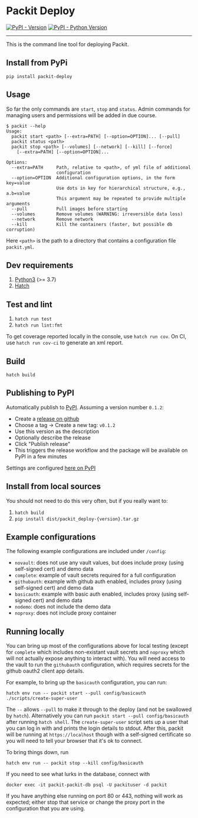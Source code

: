 # Packit Deploy

[![PyPI - Version](https://img.shields.io/pypi/v/packit-deploy.svg)](https://pypi.org/project/packit-deploy)
[![PyPI - Python Version](https://img.shields.io/pypi/pyversions/packit-deploy.svg)](https://pypi.org/project/packit-deploy)

-----

This is the command line tool for deploying Packit.

## Install from PyPi

```console
pip install packit-deploy
```

## Usage

So far the only commands are `start`, `stop` and `status`. Admin commands for managing users 
and permissions will be added in due course.

```
$ packit --help
Usage:
  packit start <path> [--extra=PATH] [--option=OPTION]... [--pull]
  packit status <path>
  packit stop <path> [--volumes] [--network] [--kill] [--force]
    [--extra=PATH] [--option=OPTION]...

Options:
  --extra=PATH     Path, relative to <path>, of yml file of additional
                   configuration
  --option=OPTION  Additional configuration options, in the form key=value
                   Use dots in key for hierarchical structure, e.g., a.b=value
                   This argument may be repeated to provide multiple arguments
  --pull           Pull images before starting
  --volumes        Remove volumes (WARNING: irreversible data loss)
  --network        Remove network
  --kill           Kill the containers (faster, but possible db corruption)
```

Here `<path>` is the path to a directory that contains a configuration file `packit.yml`.

## Dev requirements

1. [Python3](https://www.python.org/downloads/) (>= 3.7)
2. [Hatch](https://hatch.pypa.io/latest/install/)

## Test and lint

1. `hatch run test`
2. `hatch run lint:fmt`

To get coverage reported locally in the console, use `hatch run cov`. 
On CI, use `hatch run cov-ci` to generate an xml report.

## Build

```console
hatch build
```

## Publishing to PyPI

Automatically publish to [PyPI](https://pypi.org/project/packit-deploy).  Assuming a version number `0.1.2`:

* Create a [release on github](https://github.com/reside-ic/packit-deploy/releases/new)
* Choose a tag -> Create a new tag: `v0.1.2`
* Use this version as the description
* Optionally describe the release
* Click "Publish release"
* This triggers the release workflow and the package will be available on PyPI in a few minutes

Settings are configured [here on PyPI](https://pypi.org/manage/project/packit-deploy/settings/publishing)

## Install from local sources

You should not need to do this very often, but if you really want to:

1. `hatch build`
2. `pip install dist/packit_deploy-{version}.tar.gz`

## Example configurations

The following example configurations are included under `/config`:

- `novault`: does not use any vault values, but does include proxy (using self-signed cert) and demo data
- `complete`: example of vault secrets required for a full configuration
- `githubauth`: example with github auth enabled, includes proxy (using self-signed cert) and demo data
- `basicauth`: example with basic auth enabled, includes proxy (using self-signed cert) and demo data
- `nodemo`: does not include the demo data
- `noproxy`: does not include proxy container

## Running locally

You can bring up most of the configurations above for local testing (except for `complete` which includes non-existant vault secrets and `noproxy` which will not actually expose anything to interact with).  You will need access to the vault to run the `githubauth` configuration, which requires secrets for the github oauth2 client app
details.

For example, to bring up the `basicauth` configuration, you can run:

```console
hatch env run -- packit start --pull config/basicauth
./scripts/create-super-user
```

The `--` allows `--pull` to make it through to the deploy (and not be swallowed by `hatch`).  Alternatively you can run `packit start --pull config/basicauth` after running `hatch shell`.  The `create-super-user` script sets up a user that you can log in with and prints the login details to stdout.  After this, packit will be running at `https://localhost` though with a self-signed certificate so you will need to tell your browser that it's ok to connect.

To bring things down, run

```console
hatch env run -- packit stop --kill config/basicauth
```

If you need to see what lurks in the database, connect with

```console
docker exec -it packit-packit-db psql -U packituser -d packit
```

If you have anything else running on port 80 or 443, nothing will work as expected; either stop that service or change the proxy port in the configuration that you are using.
